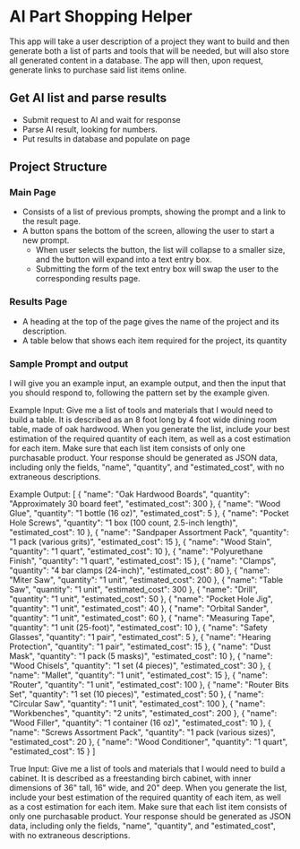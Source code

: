 # AI Part Shopping Helper
This app will take a user description of a project they want to build and then generate both a list of parts and tools that will be needed, but will also store all generated content in a database. The app will then, upon request, generate links to purchase said list items online.

## Get AI list and parse results
- Submit request to AI and wait for response
- Parse AI result, looking for numbers.
- Put results in database and populate on page

## Project Structure
### Main Page
- Consists of a list of previous prompts, showing the prompt and a link to the result page.
- A button spans the bottom of the screen, allowing the user to start a new prompt.
  - When user selects the button, the list will collapse to a smaller size, and the button will expand into a text entry box. 
  - Submitting the form of the text entry box will swap the user to the corresponding results page.
### Results Page
- A heading at the top of the page gives the name of the project and its description.
- A table below that shows each item required for the project, its quantity

### Sample Prompt and output
I will give you an example input, an example output, and then the input that you should respond to, following the pattern set by the example given.

Example Input:
Give me a list of tools and materials that I would need to build a table. It is described as an 8 foot long by 4 foot wide dining room table, made of oak hardwood. When you generate the list, include your best estimation of the required quantity of each item, as well as a cost estimation for each item. Make sure that each list item consists of only one purchasable product. Your response should be generated as JSON data, including only the fields, "name", "quantity", and "estimated_cost", with no extraneous descriptions.

Example Output:
[
  {
    "name": "Oak Hardwood Boards",
    "quantity": "Approximately 30 board feet",
    "estimated_cost": 300
  },
  {
    "name": "Wood Glue",
    "quantity": "1 bottle (16 oz)",
    "estimated_cost": 5
  },
  {
    "name": "Pocket Hole Screws",
    "quantity": "1 box (100 count, 2.5-inch length)",
    "estimated_cost": 10
  },
  {
    "name": "Sandpaper Assortment Pack",
    "quantity": "1 pack (various grits)",
    "estimated_cost": 15
  },
  {
    "name": "Wood Stain",
    "quantity": "1 quart",
    "estimated_cost": 10
  },
  {
    "name": "Polyurethane Finish",
    "quantity": "1 quart",
    "estimated_cost": 15
  },
  {
    "name": "Clamps",
    "quantity": "4 bar clamps (24-inch)",
    "estimated_cost": 80
  },
  {
    "name": "Miter Saw",
    "quantity": "1 unit",
    "estimated_cost": 200
  },
  {
    "name": "Table Saw",
    "quantity": "1 unit",
    "estimated_cost": 300
  },
  {
    "name": "Drill",
    "quantity": "1 unit",
    "estimated_cost": 50
  },
  {
    "name": "Pocket Hole Jig",
    "quantity": "1 unit",
    "estimated_cost": 40
  },
  {
    "name": "Orbital Sander",
    "quantity": "1 unit",
    "estimated_cost": 60
  },
  {
    "name": "Measuring Tape",
    "quantity": "1 unit (25-foot)",
    "estimated_cost": 10
  },
  {
    "name": "Safety Glasses",
    "quantity": "1 pair",
    "estimated_cost": 5
  },
  {
    "name": "Hearing Protection",
    "quantity": "1 pair",
    "estimated_cost": 15
  },
  {
    "name": "Dust Mask",
    "quantity": "1 pack (5 masks)",
    "estimated_cost": 10
  },
  {
    "name": "Wood Chisels",
    "quantity": "1 set (4 pieces)",
    "estimated_cost": 30
  },
  {
    "name": "Mallet",
    "quantity": "1 unit",
    "estimated_cost": 15
  },
  {
    "name": "Router",
    "quantity": "1 unit",
    "estimated_cost": 100
  },
  {
    "name": "Router Bits Set",
    "quantity": "1 set (10 pieces)",
    "estimated_cost": 50
  },
  {
    "name": "Circular Saw",
    "quantity": "1 unit",
    "estimated_cost": 100
  },
  {
    "name": "Workbenches",
    "quantity": "2 units",
    "estimated_cost": 200
  },
  {
    "name": "Wood Filler",
    "quantity": "1 container (16 oz)",
    "estimated_cost": 10
  },
  {
    "name": "Screws Assortment Pack",
    "quantity": "1 pack (various sizes)",
    "estimated_cost": 20
  },
  {
    "name": "Wood Conditioner",
    "quantity": "1 quart",
    "estimated_cost": 15
  }
]

True Input:
Give me a list of tools and materials that I would need to build a cabinet. It is described as a freestanding birch cabinet, with inner dimensions of 36" tall, 16" wide, and 20" deep. When you generate the list, include your best estimation of the required quantity of each item, as well as a cost estimation for each item. Make sure that each list item consists of only one purchasable product. Your response should be generated as JSON data, including only the fields, "name", "quantity", and "estimated_cost", with no extraneous descriptions.